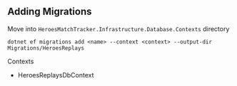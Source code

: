 ﻿## Adding Migrations
Move into `HeroesMatchTracker.Infrastructure.Database.Contexts` directory
```
dotnet ef migrations add <name> --context <context> --output-dir Migrations/HeroesReplays
```

Contexts
- HeroesReplaysDbContext
